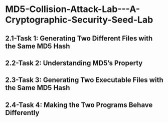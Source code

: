 
# MD5-Collision-Attack-Lab---A-Cryptographic-Security-Seed-Lab
<h2>2.1-Task 1: Generating Two Different Files with the Same MD5 Hash</h2>
<h2>2.2-Task 2: Understanding MD5’s Property</h2>
<h2>2.3-Task 3: Generating Two Executable Files with the Same MD5 Hash</h2>
<h2>2.4-Task 4: Making the Two Programs Behave Differently</h2>
